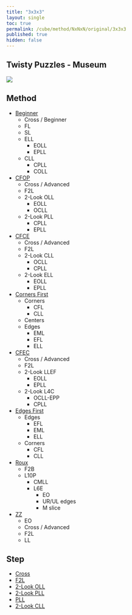 ```yaml
---
title: "3x3x3"
layout: single
toc: true
permalink: /cube/method/NxNxN/original/3x3x3
published: true
hidden: false
---
```


<head>
  <base target="_self">
</head>



## Twisty Puzzles - Museum

<a target="_blank" href="https://twistypuzzles.com/app/museum/museum_showitem.php?pkey=2968">
  <img src="https://twistypuzzles.com/museum/large/02968-03.jpg">
</a>



## Method

- [Beginner](/cube/method/NxNxN/original/3x3x3/beginner)
  - Cross / Beginner
  - FL
  - SL
  - ELL
    - EOLL
    - EPLL
  - CLL
    - CPLL
    - COLL
- [CFOP](/cube/method/NxNxN/original/3x3x3/cfop)
  - Cross / Advanced
  - F2L
  - 2-Look OLL
    - EOLL
    - OCLL
  - 2-Look PLL
    - CPLL
    - EPLL
- [CFCE](/cube/method/NxNxN/original/3x3x3/cfce)
  - Cross / Advanced
  - F2L
  - 2-Look CLL
    - OCLL
    - CPLL
  - 2-Look ELL
    - EOLL
    - EPLL
- [Corners First](/cube/method/NxNxN/original/3x3x3/corners_first)
  - Corners
    - CFL
    - CLL
  - Centers
  - Edges
    - EML
    - EFL
    - ELL
- [CFEC](/cube/method/NxNxN/original/3x3x3/cfec)
  - Cross / Advanced
  - F2L
  - 2-Look LLEF
    - EOLL
    - EPLL
  - 2-Look L4C
    - OCLL-EPP
    - CPLL
- [Edges First](/cube/method/NxNxN/original/3x3x3/edges_first)
  - Edges
    - EFL
    - EML
    - ELL
  - Corners
    - CFL
    - CLL
- [Roux](/cube/method/NxNxN/original/3x3x3/roux)
  - F2B
  - L10P
    - CMLL
    - L6E
      - EO
      - UR/UL edges
      - M slice
- [ZZ](/cube/method/NxNxN/original/3x3x3/zz)
  - EO
  - Cross / Advanced
  - F2L
  - LL



## Step

- [Cross](/cube/method/NxNxN/original/3x3x3/cross)
- [F2L](/cube/method/NxNxN/original/3x3x3/f2l)
- [2-Look OLL](/cube/method/NxNxN/original/3x3x3/2_look_oll)
- [2-Look PLL](/cube/method/NxNxN/original/3x3x3/2_look_pll)
- [PLL](/cube/method/NxNxN/original/3x3x3/pll)
- [2-Look CLL](/cube/method/NxNxN/original/3x3x3/2_look_cll)
